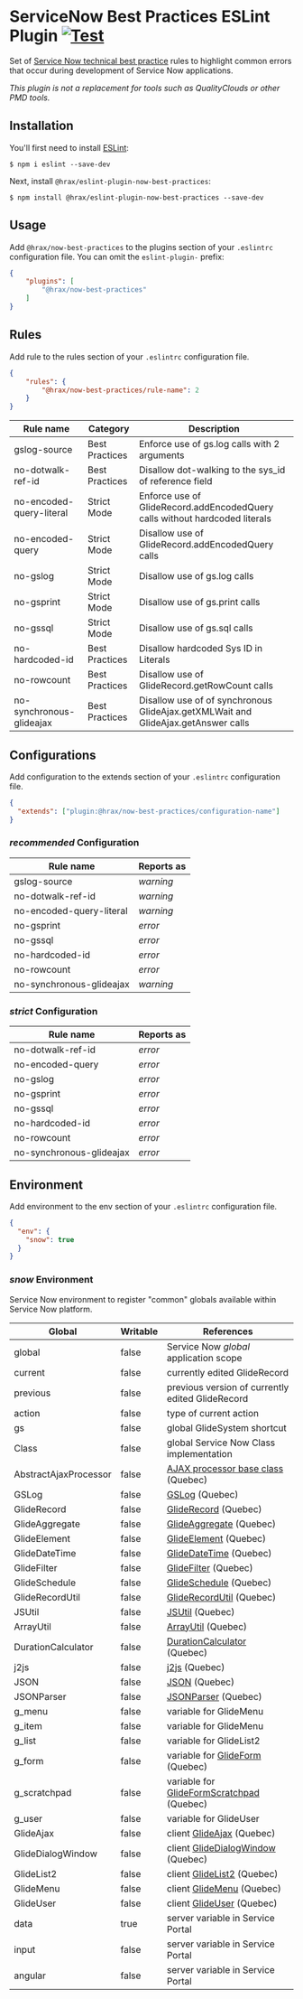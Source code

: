 # ServiceNow Best Practices ESLint Plugin [![Test](https://github.com/hrax/eslint-plugin-now-best-practices/actions/workflows/test.yml/badge.svg)](https://github.com/hrax/eslint-plugin-now-best-practices/actions/workflows/test.yml)

Set of [Service Now technical best practice](https://developer.servicenow.com/dev.do#!/guides/orlando/now-platform/tpb-guide/scripting_technical_best_practices) rules to highlight common errors that occur during development of Service Now applications.

*This plugin is not a replacement for tools such as QualityClouds or other PMD tools.*

## Installation

You'll first need to install [ESLint](http://eslint.org):

```
$ npm i eslint --save-dev
```

Next, install `@hrax/eslint-plugin-now-best-practices`:

```
$ npm install @hrax/eslint-plugin-now-best-practices --save-dev
```

## Usage

Add `@hrax/now-best-practices` to the plugins section of your `.eslintrc` configuration file. You can omit the `eslint-plugin-` prefix:

```json
{
    "plugins": [
        "@hrax/now-best-practices"
    ]
}
```

## Rules

Add rule to the rules section of your `.eslintrc` configuration file.

```json
{
    "rules": {
        "@hrax/now-best-practices/rule-name": 2
    }
}
```

| Rule name                | Category       | Description | 
| ------------------------ | -------------- | ----------- |
| gslog-source             | Best Practices | Enforce use of gs.log calls with 2 arguments
| no-dotwalk-ref-id        | Best Practices | Disallow dot-walking to the sys_id of reference field
| no-encoded-query-literal | Strict Mode    | Enforce use of GlideRecord.addEncodedQuery calls without hardcoded literals
| no-encoded-query         | Strict Mode    | Disallow use of GlideRecord.addEncodedQuery calls
| no-gslog                 | Strict Mode    | Disallow use of gs.log calls
| no-gsprint               | Strict Mode    | Disallow use of gs.print calls
| no-gssql                 | Strict Mode    | Disallow use of gs.sql calls
| no-hardcoded-id          | Best Practices | Disallow hardcoded Sys ID in Literals
| no-rowcount              | Best Practices | Disallow use of GlideRecord.getRowCount calls
| no-synchronous-glideajax | Best Practices | Disallow use of of synchronous GlideAjax.getXMLWait and GlideAjax.getAnswer calls


## Configurations

Add configuration to the extends section of your `.eslintrc` configuration file.

```json
{
  "extends": ["plugin:@hrax/now-best-practices/configuration-name"]
}
```

### *recommended* Configuration

| Rule name                | Reports as 
| ------------------------ | ----------------------- 
| gslog-source             | *warning*
| no-dotwalk-ref-id        | *warning*
| no-encoded-query-literal | *warning*
| no-gsprint               | *error*
| no-gssql                 | *error*
| no-hardcoded-id          | *error*
| no-rowcount              | *error*
| no-synchronous-glideajax | *warning*

### *strict* Configuration

| Rule name                | Reports as           
| ------------------------ | ----------------------- 
| no-dotwalk-ref-id        | *error*
| no-encoded-query         | *error*
| no-gslog                 | *error*
| no-gsprint               | *error*
| no-gssql                 | *error*
| no-hardcoded-id          | *error*
| no-rowcount              | *error*
| no-synchronous-glideajax | *error*

## Environment

Add environment to the env section of your `.eslintrc` configuration file.

```json
{
  "env": {
    "snow": true
  }
}
```

### *snow* Environment

Service Now environment to register "common" globals available within Service Now platform.

| Global                   | Writable  | References
| ------------------------ | --------- | --------------
| global                   | false     | Service Now *global* application scope
| current                  | false     | currently edited GlideRecord
| previous                 | false     | previous version of currently edited GlideRecord
| action                   | false     | type of current action
| gs                       | false     | global GlideSystem shortcut
| Class                    | false     | global Service Now Class implementation
| AbstractAjaxProcessor    | false     | [AJAX processor base class](https://docs.servicenow.com/bundle/quebec-application-development/page/script/ajax/topic/p_AJAX.html#d46119e309) (Quebec)
| GSLog                    | false     | [GSLog](https://docs.servicenow.com/bundle/quebec-application-development/page/script/useful-scripts/reference/r_GSLog.html) (Quebec)
| GlideRecord              | false     | [GlideRecord](https://developer.servicenow.com/dev.do#!/reference/api/quebec/server_legacy/c_GlideRecordAPI?navFilter=gliderecord) (Quebec)
| GlideAggregate           | false     | [GlideAggregate](https://developer.servicenow.com/dev.do#!/reference/api/quebec/server_legacy/c_GlideAggregateAPI?navFilter=glideaggrega) (Quebec)
| GlideElement             | false     | [GlideElement](https://developer.servicenow.com/dev.do#!/reference/api/quebec/server_legacy/c_GlideElementAPI?navFilter=GlideElement) (Quebec)
| GlideDateTime            | false     | [GlideDateTime](https://developer.servicenow.com/dev.do#!/reference/api/quebec/server_legacy/c_GlideDateTimeAPI?navFilter=GlideDateTime) (Quebec)
| GlideFilter              | false     | [GlideFilter](https://developer.servicenow.com/dev.do#!/reference/api/quebec/server/no-namespace/c_GlideFilterScopedAPI?navFilter=GlideFilter) (Quebec)
| GlideSchedule            | false     | [GlideSchedule](https://developer.servicenow.com/dev.do#!/reference/api/quebec/server/no-namespace/c_GlideScheduleScopedAPI?navFilter=GlideSchedule) (Quebec)
| GlideRecordUtil          | false     | [GlideRecordUtil](https://developer.servicenow.com/dev.do#!/reference/api/quebec/server_legacy/c_GlideRecordUtilAPI?navFilter=GlideRecordUtil) (Quebec)
| JSUtil                   | false     | [JSUtil](https://developer.servicenow.com/dev.do#!/reference/api/quebec/server_legacy/c_JSUtilAPI?navFilter=JSUtil) (Quebec)
| ArrayUtil                | false     | [ArrayUtil](https://developer.servicenow.com/dev.do#!/reference/api/quebec/server_legacy/c_ArrayUtilAPI?navFilter=ArrayUtil) (Quebec)
| DurationCalculator       | false     | [DurationCalculator](https://developer.servicenow.com/dev.do#!/reference/api/quebec/server_legacy/c_DurationCalculatorAPI?navFilter=DurationCalculator) (Quebec)
| j2js                     | false     | [j2js](https://developer.servicenow.com/dev.do#!/reference/api/quebec/server_legacy/c_J2jsAPI?navFilter=j2js) (Quebec)
| JSON                     | false     | [JSON](https://developer.servicenow.com/dev.do#!/reference/api/quebec/server_legacy/c_JSONAPI?navFilter=JSON) (Quebec)
| JSONParser               | false     | [JSONParser](https://developer.servicenow.com/dev.do#!/reference/api/quebec/server_legacy/c_JSONParserAPI?navFilter=JSON) (Quebec)
| g_menu                   | false     | variable for GlideMenu
| g_item                   | false     | variable for GlideMenu
| g_list                   | false     | variable for GlideList2
| g_form                   | false     | variable for [GlideForm](https://developer.servicenow.com/dev.do#!/reference/api/quebec/client/c_GlideFormAPI?navFilter=glideForm) (Quebec)
| g_scratchpad             | false     | variable for [GlideFormScratchpad](https://developer.servicenow.com/dev.do#!/reference/api/quebec/server/no-namespace/c_GlideFormScratchpadScopedAPI?navFilter=GlideFormScratchpad) (Quebec)
| g_user                   | false     | variable for GlideUser
| GlideAjax                | false     | client [GlideAjax](https://developer.servicenow.com/dev.do#!/reference/api/quebec/client/c_GlideAjaxAPI?navFilter=GlideAjax) (Quebec)
| GlideDialogWindow        | false     | client [GlideDialogWindow](https://developer.servicenow.com/dev.do#!/reference/api/quebec/client/c_GlideDialogWindowAPI?navFilter=GlideDialogWindow) (Quebec)
| GlideList2               | false     | client [GlideList2](https://developer.servicenow.com/dev.do#!/reference/api/quebec/client/c_GlideList2API?navFilter=GlideList2) (Quebec)
| GlideMenu                | false     | client [GlideMenu](https://developer.servicenow.com/dev.do#!/reference/api/quebec/client/c_GlideMenuAPI?navFilter=GlideMenu) (Quebec)
| GlideUser                | false     | client [GlideUser](https://developer.servicenow.com/dev.do#!/reference/api/quebec/client/c_GlideUserAPI?navFilter=GlideUser) (Quebec)
| data                     | true      | server variable in Service Portal
| input                    | false     | server variable in Service Portal
| angular                  | false     | server variable in Service Portal